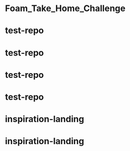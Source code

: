 # Foam_Take_Home_Challenge
# test-repo
# test-repo
# test-repo
# test-repo
# inspiration-landing
# inspiration-landing
